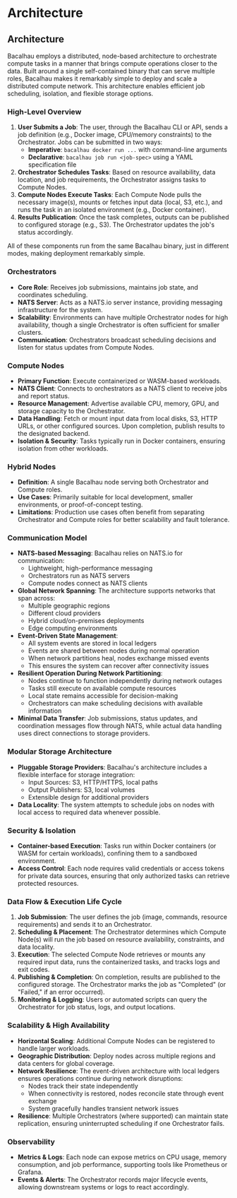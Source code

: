 # Architecture

## Architecture

Bacalhau employs a distributed, node-based architecture to orchestrate compute tasks in a manner that brings compute operations closer to the data. Built around a single self-contained binary that can serve multiple roles, Bacalhau makes it remarkably simple to deploy and scale a distributed compute network. This architecture enables efficient job scheduling, isolation, and flexible storage options.

### High-Level Overview

1. **User Submits a Job**: The user, through the Bacalhau CLI or API, sends a job definition (e.g., Docker image, CPU/memory constraints) to the Orchestrator. Jobs can be submitted in two ways:
   * **Imperative**: `bacalhau docker run ...` with command-line arguments
   * **Declarative**: `bacalhau job run <job-spec>` using a YAML specification file
2. **Orchestrator Schedules Tasks**: Based on resource availability, data location, and job requirements, the Orchestrator assigns tasks to Compute Nodes.
3. **Compute Nodes Execute Tasks**: Each Compute Node pulls the necessary image(s), mounts or fetches input data (local, S3, etc.), and runs the task in an isolated environment (e.g., Docker container).
4. **Results Publication**: Once the task completes, outputs can be published to configured storage (e.g., S3). The Orchestrator updates the job's status accordingly.

All of these components run from the same Bacalhau binary, just in different modes, making deployment remarkably simple.

### Orchestrators

* **Core Role**: Receives job submissions, maintains job state, and coordinates scheduling.
* **NATS Server**: Acts as a NATS.io server instance, providing messaging infrastructure for the system.
* **Scalability**: Environments can have multiple Orchestrator nodes for high availability, though a single Orchestrator is often sufficient for smaller clusters.
* **Communication**: Orchestrators broadcast scheduling decisions and listen for status updates from Compute Nodes.

### Compute Nodes

* **Primary Function**: Execute containerized or WASM-based workloads.
* **NATS Client**: Connects to orchestrators as a NATS client to receive jobs and report status.
* **Resource Management**: Advertise available CPU, memory, GPU, and storage capacity to the Orchestrator.
* **Data Handling**: Fetch or mount input data from local disks, S3, HTTP URLs, or other configured sources. Upon completion, publish results to the designated backend.
* **Isolation & Security**: Tasks typically run in Docker containers, ensuring isolation from other workloads.

### Hybrid Nodes

* **Definition**: A single Bacalhau node serving both Orchestrator and Compute roles.
* **Use Cases**: Primarily suitable for local development, smaller environments, or proof-of-concept testing.
* **Limitations**: Production use cases often benefit from separating Orchestrator and Compute roles for better scalability and fault tolerance.

### Communication Model

* **NATS-based Messaging**: Bacalhau relies on NATS.io for communication:
  * Lightweight, high-performance messaging
  * Orchestrators run as NATS servers
  * Compute nodes connect as NATS clients
* **Global Network Spanning**: The architecture supports networks that span across:
  * Multiple geographic regions
  * Different cloud providers
  * Hybrid cloud/on-premises deployments
  * Edge computing environments
* **Event-Driven State Management**:
  * All system events are stored in local ledgers
  * Events are shared between nodes during normal operation
  * When network partitions heal, nodes exchange missed events
  * This ensures the system can recover after connectivity issues
* **Resilient Operation During Network Partitioning**:
  * Nodes continue to function independently during network outages
  * Tasks still execute on available compute resources
  * Local state remains accessible for decision-making
  * Orchestrators can make scheduling decisions with available information
* **Minimal Data Transfer**: Job submissions, status updates, and coordination messages flow through NATS, while actual data handling uses direct connections to storage providers.

### Modular Storage Architecture

* **Pluggable Storage Providers**: Bacalhau's architecture includes a flexible interface for storage integration:
  * Input Sources: S3, HTTP/HTTPS, local paths
  * Output Publishers: S3, local volumes
  * Extensible design for additional providers
* **Data Locality**: The system attempts to schedule jobs on nodes with local access to required data whenever possible.

### Security & Isolation

* **Container-based Execution**: Tasks run within Docker containers (or WASM for certain workloads), confining them to a sandboxed environment.
* **Access Control**: Each node requires valid credentials or access tokens for private data sources, ensuring that only authorized tasks can retrieve protected resources.

### Data Flow & Execution Life Cycle

1. **Job Submission**: The user defines the job (image, commands, resource requirements) and sends it to an Orchestrator.
2. **Scheduling & Placement**: The Orchestrator determines which Compute Node(s) will run the job based on resource availability, constraints, and data locality.
3. **Execution**: The selected Compute Node retrieves or mounts any required input data, runs the containerized tasks, and tracks logs and exit codes.
4. **Publishing & Completion**: On completion, results are published to the configured storage. The Orchestrator marks the job as "Completed" (or "Failed," if an error occurred).
5. **Monitoring & Logging**: Users or automated scripts can query the Orchestrator for job status, logs, and output locations.

### Scalability & High Availability

* **Horizontal Scaling**: Additional Compute Nodes can be registered to handle larger workloads.
* **Geographic Distribution**: Deploy nodes across multiple regions and data centers for global coverage.
* **Network Resilience**: The event-driven architecture with local ledgers ensures operations continue during network disruptions:
  * Nodes track their state independently
  * When connectivity is restored, nodes reconcile state through event exchange
  * System gracefully handles transient network issues
* **Resilience**: Multiple Orchestrators (where supported) can maintain state replication, ensuring uninterrupted scheduling if one Orchestrator fails.

### Observability

* **Metrics & Logs**: Each node can expose metrics on CPU usage, memory consumption, and job performance, supporting tools like Prometheus or Grafana.
* **Events & Alerts**: The Orchestrator records major lifecycle events, allowing downstream systems or logs to react accordingly.
